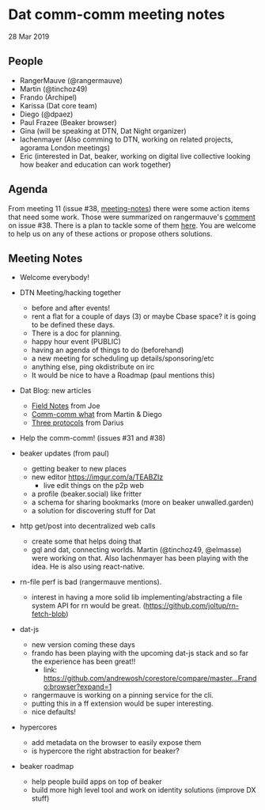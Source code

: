 # Dat comm-comm meeting notes

28 Mar 2019

## People

- RangerMauve (@rangermauve)
- Martin (@tinchoz49)
- Frando (Archipel)
- Karissa (Dat core team)
- Diego (@dpaez)
- Paul Frazee (Beaker browser)
- Gina (will be speaking at DTN, Dat Night organizer)
- lachenmayer (Also comming to DTN, working on related projects, agorama London meetings)
- Eric (interested in Dat, beaker, working on digital live collective looking how beaker and education can work together)

## Agenda

From meeting 11 (issue #38, [meeting-notes](https://github.com/dat-land/comm-comm/blob/master/meeting-notes/13-14March2019.md)) there were some action items that need some work. Those were summarized on rangermauve's [comment](https://github.com/dat-land/comm-comm/issues/38#issuecomment-473017953) on issue #38. There is a plan to tackle some of them [here](https://github.com/dat-land/comm-comm/issues/38#issuecomment-476322301). You are welcome to help us on any of these actions or propose others solutions.

## Meeting Notes

- Welcome everybody!
- DTN Meeting/hacking together
    - before and after events!
    - rent a flat for a couple of days (3) or maybe Cbase space? it is going to be defined these days.
    - There is a doc for planning.
    - happy hour event (PUBLIC)
    - having an agenda of things to do (beforehand)
    - a new meeting for scheduling up details/sponsoring/etc
    - anything else, ping okdistribute on irc
    - It would be nice to have a Roadmap (paul mentions this)

- Dat Blog: new articles
    - [Field Notes](https://blog.datproject.org/2019/03/19/dat-field-notes/) from Joe
    - [Comm-comm what](https://blog.datproject.org/2019/03/21/comm-comm-what/) from Martin & Diego
    - [Three protocols](https://blog.datproject.org/2019/03/22/three-protocols-and-a-future-of-the-decentralized-internet/) from Darius

- Help the comm-comm! (issues #31 and #38)

- beaker updates (from paul)
    - getting beaker to new places
    - new editor https://imgur.com/a/TEABZIz
        - live edit things on the p2p web
    - a profile (beaker.social) like fritter
    - a schema for sharing bookmarks (more on beaker unwalled.garden)
    - a solution for discovering stuff for Dat
- http get/post into decentralized web calls
    - create some that helps doing that
    - gql and dat, connecting worlds. Martin (@tinchoz49, @elmasse) were working on that. Also lachenmayer has been playing with the idea. He is also using react-native.
- rn-file perf is bad (rangermauve mentions).
    - interest in having a more solid lib implementing/abstracting a file system API for rn would be great. (https://github.com/joltup/rn-fetch-blob)
- dat-js
    - new version coming these days
    - frando has been playing with the upcoming dat-js stack and so far the experience has been great!!
        - link: https://github.com/andrewosh/corestore/compare/master...Frando:browser?expand=1
    - rangermauve is working on a pinning service for the cli.
    - putting this in a ff extension would be super interesting.
    - nice defaults!
- hypercores
    - add metadata on the browser to easily expose them
    - is hypercore the right abstraction for beaker?
- beaker roadmap
    - help people build apps on top of beaker
    - build more high level tool and work on identity solutions (improve DX stuff)

